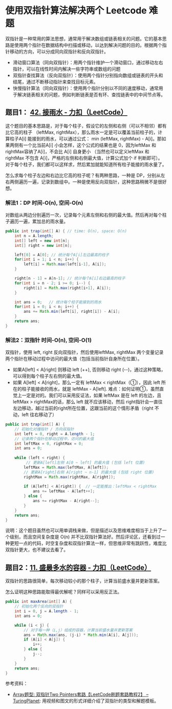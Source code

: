 # 使用双指针算法解决两个 Leetcode 难题



双指针是一种常用的算法思想，通常用于解决数组或链表相关的问题。它的基本思路是使用两个指针在数据结构中扫描或移动，以达到解决问题的目的。根据两个指针移动的方向，可以分成同向双指针和反向双指针。

- 滑动窗口算法（同向双指针）：用两个指针维护一个滑动窗口，通过移动左右指针，可以在线性时间内解决一些字符串或数组的问题
- 双指针查找算法（反向双指针）：使用两个指针分别指向数组或链表的开头和结尾，通过不断移动指针来查找目标元素。
- 快慢指针算法（同向双指针）：使用两个指针分别以不同的速度移动，通常用于解决链表相关的问题，例如判断链表是否有环、查找链表中的中间节点等。



## 题目1： [42. 接雨水 - 力扣（LeetCode）](https://leetcode.cn/problems/trapping-rain-water/)

这个题目的基本思路是，对于每个柱子，假设它的左侧和右侧（可以不相邻）都有比它高的柱子 （leftMax, rightMax），那么雨水一定是可以覆盖当前柱子的，计算柱子A[i] 能接到的雨水，可以通过公式： min (leftMax, rightMax) - A[i]。那如果两侧有一个比当前A[i] 小会怎样，这个公式的结果也是 0，因为leftMax 和 rightMax容纳了A[i]，不会比 A[i] 自身更小 （当然也可以定义leftMax 和 rightMax 不包含 A[i]，严格的左侧和右侧最大值，计算公式加个 if 判断即可）。对于每个柱子，我们都可以这样求，然后累加就能知道所有柱子能接的雨水量了。

怎么求每个柱子左边和右边比它高的柱子呢？有两种思路，一种是 DP，分别从左右两侧遍历一遍，记录到数组中。一种是使用反向双指针，这种思路稍微不是很好想。

### 解法1：DP 时间-O(n), 空间-O(n)

对数组从两边分别遍历一次，记录每个元素左侧和右侧的最大值。然后再对每个柱子遍历一遍，累加总的雨水量。

```java
public int trap(int[] A) { // time: O(n), space: O(n)
    int n = A.length;
    int[] left = new int[n];
    int[] right = new int[n];

    left[0] = A[0]; // 统计每个A[i]左边最高的柱子
    for(int i = 1; i < n; i++) {
        left[i] = Math.max(left[i-1], A[i]);
    }

    right[n - 1] = A[n-1]; // 统计每个A[i]右边最高的柱子
    for(int i = n - 2; i >= 0; i--) {
        right[i] = Math.max(right[i+1], A[i]);
    }

    int ans = 0;   // 统计每个柱子能接到的雨水
    for(int i = 0; i < n; i++) {
        ans += Math.min(left[i], right[i]) - A[i];
    }
    return ans;
}
```

### 解法2：双指针 时间-O(n), 空间-O(1)

双指针，使用 left, right 反向双指针，然后使用leftMax, rightMax 两个变量记录两个指针在移动过程中访问的最大值（包括当前指针自身所在位置）。

- 如果A[left] < A[right] 则移动 left (++), 否则移动 right (--)，通过这种策略，可以得到每个柱子左右侧的最大值。
- 如果 A[left] < A[right]，那么一定有 leftMax < rightMax（①），因此 left 所在的柱子能接收的雨水，就是 leftMax - A[left]. 
  难点：如何证明①，虽然直觉上一定是对的。我们可以采用反证法，如果 leftMax 是在 left 的左边，且leftMax > rightMax的话，那么 left 就不应该移动，然后 right指针会一直往左边移动，越过当前的right所在位置，这跟当前的这个情形矛盾（right 不动，left 往右移动了）

```java
public int trap(int[] A) {
    // 初始化对撞指针 / 方向双指针
    int left = 0, right = A.length - 1;
    // 记录两个指针在移动过程中，访问的最大值
    int leftMax = 0, rightMax = 0;
    int ans = 0;
    
    while (left < right) {
         // 更新A[left]左侧 A[0 ~ left] 的最大值 (包括 left 位置)
        leftMax = Math.max(leftMax, A[left]);
        // 更新A[right]右侧 A[right ~ n-1] 的最大值 (包括 right 位置)
        rightMax = Math.max(rightMax, A[right]); 
        
        if (A[left] < A[right]) {  // 一定能推出：leftMax < rightMax
            ans += leftMax - A[left++];
        } else {
            ans += rightMax - A[right--];
        }
    }
    return ans;
}
```

说明：这个题目虽然也可以用单调栈来做，但是描述以及思维难度相当于上升了一个级别，而且空间复杂度是 O(n) 并不比双指针算法好。然后评论区，还看到过一种更短一点的代码，时空复杂度和双指针算法一样，但思维非常有跳跃性，难度比双指针更大，也不建议去看了。



## 题目2：[11. 盛最多水的容器 - 力扣（LeetCode）](https://leetcode.cn/problems/container-with-most-water/)

双指针的思路很简单，每次移动较小的那个柱子，计算当前盛水量并更新答案。

怎么证明这种思路能取得最优解呢？同样可以采用反正法。

```java
public int maxArea(int[] A) {
    // 初始化两个反向的双指针
    int i = 0, j = A.length - 1;
    int ans = 0;

    while (i < j) {
        // 对于每一种（i,j）组成的容器，计算当前盛水量并更新答案
        ans = Math.max(ans, (j-i) * Math.min(A[i], A[j]));
        if (A[i] < A[j]) {
            i++;
        } else {
            j--;
        }
    }
    return ans;
}
```





参考资料：

- [Array题型: 双指针Two Pointers套路【LeetCode刷题套路教程2】 – TuringPlanet](https://turingplanet.org/2020/05/20/array-two-pointers%e5%a5%97%e8%b7%af%e3%80%90leetcode%e5%88%b7%e9%a2%98%e5%a5%97%e8%b7%af%e6%95%99%e7%a8%8b2%e3%80%91/):  用视频和图文的形式详细介绍了双指针的类型和解题模板。
